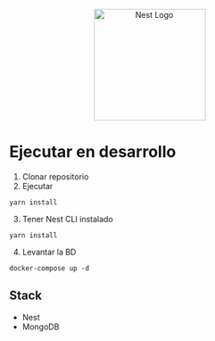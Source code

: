 <p align="center">
  <a href="http://nestjs.com/" target="blank"><img src="https://nestjs.com/img/logo-small.svg" width="200" alt="Nest Logo" /></a>
</p>

# Ejecutar en desarrollo

1. Clonar repositorio
2. Ejecutar

```
yarn install
```

3. Tener Nest CLI instalado

```
yarn install
```

4. Levantar la BD

```
docker-compose up -d
```

## Stack

- Nest
- MongoDB
